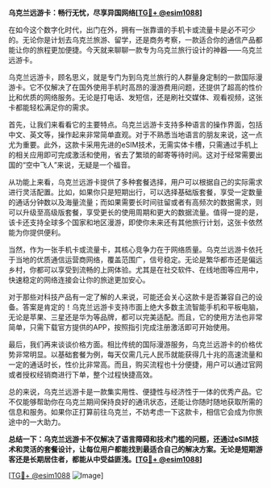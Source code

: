**乌克兰远游卡：畅行无忧，尽享异国网络[[TG💪+ @esim1088](https://t.me/s/esim1088)]**

在如今这个数字化时代，出门在外，拥有一张靠谱的手机卡或流量卡是必不可少的。无论你是计划去乌克兰旅游、留学，还是商务考察，一款适合你的通信产品都能让你的旅程更加便捷。今天就来聊聊一款专为乌克兰旅行设计的神器——乌克兰远游卡。

乌克兰远游卡，顾名思义，就是专门为到乌克兰旅行的人群量身定制的一款国际漫游卡。它不仅解决了在国外使用手机时高昂的漫游费用问题，还提供了超高的性价比和优质的网络服务。无论是打电话、发短信，还是刷社交媒体、观看视频，这张卡都能轻松满足你的需求。

首先，让我们来看看它的主要特点。乌克兰远游卡支持多种语言的操作界面，包括中文、英文等，操作起来非常简单直观。对于不熟悉当地语言的朋友来说，这一点尤为重要。此外，这款卡采用先进的eSIM技术，无需实体卡槽，只需通过手机上的相关应用即可完成激活和使用，省去了繁琐的邮寄等待时间。这对于经常需要出国的“空中飞人”来说，无疑是一个福音。

从功能上来看，乌克兰远游卡提供了多种套餐选择，用户可以根据自己的实际需求进行灵活配置。比如，如果你只是短期出行，可以选择基础版套餐，享受一定数量的通话分钟数以及海量流量；而如果需要长时间驻留或者有高频次的数据需求，则可以升级至高级版套餐，享受更长的使用周期和更大的数据流量。值得一提的是，该卡还支持全球多个国家和地区漫游，即使你未来还有其他旅行计划，这张卡依然能为你提供便利。

当然，作为一张手机卡或流量卡，其核心竞争力在于网络质量。乌克兰远游卡依托于当地的优质通信运营商网络，覆盖范围广，信号稳定。无论是繁华都市还是偏远乡村，你都可以享受到流畅的上网体验。尤其是在社交软件、在线地图等应用中，快速稳定的网络连接会让你的旅途更加安心。

对于那些对科技产品有一定了解的人来说，可能还会关心这款卡是否兼容自己的设备。答案是肯定的！乌克兰远游卡支持市面上绝大多数主流智能手机和平板电脑，无论是苹果、三星还是华为等品牌，都可以完美适配。而且，它的使用方法也非常简单，只需下载官方提供的APP，按照指引完成注册激活即可开始使用。

最后，我们再来谈谈价格方面。相比传统的国际漫游服务，乌克兰远游卡的价格优势非常明显。以基础套餐为例，每天仅需几元人民币就能获得几十兆的高速流量和一定的通话时长，性价比非常高。而且，购买流程也十分便捷，用户可以通过官网或者授权经销商进行下单，整个过程快捷高效。

总的来说，乌克兰远游卡是一款集实用性、便捷性与经济性于一体的优秀产品。它不仅能够帮助你在乌克兰期间保持良好的通讯状态，还能让你随时随地获取所需的信息和服务。如果你正打算前往乌克兰，不妨考虑一下这款卡，相信它会成为你旅途中的一大助力。

**总结一下：乌克兰远游卡不仅解决了语言障碍和技术门槛的问题，还通过eSIM技术和灵活的套餐设计，让每位用户都能找到最适合自己的解决方案。无论是短期游客还是长期居住者，都能从中受益匪浅。[[TG💪+ @esim1088](https://t.me/s/esim1088)]**

[[TG💪+ @esim1088](https://t.me/s/esim1088) ![Image](https://i.postimg.cc/4NQfJmqS/Snipaste-2025-05-13-00-14-12.png)]